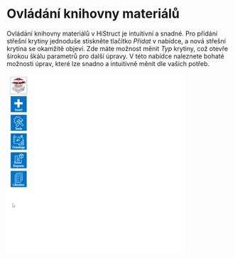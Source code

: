 # Ovládání knihovny materiálů

Ovládání knihovny materiálů v HiStruct je intuitivní a snadné. Pro přidání střešní krytiny jednoduše stiskněte tlačítko *Přidat* v nabídce, a nová střešní krytina se okamžitě objeví. Zde máte možnost měnit *Typ* krytiny, což otevře širokou škálu parametrů pro další úpravy. V této nabídce naleznete bohaté možnosti úprav, které lze snadno a intuitivně měnit dle vašich potřeb.

![Roofing library options](img/roofingLibrary.gif)
